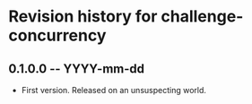 # Revision history for challenge-concurrency

## 0.1.0.0 -- YYYY-mm-dd

* First version. Released on an unsuspecting world.
